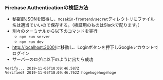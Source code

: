 ### Firebase Authenticationの検証方法

- 秘密鍵JSONを取得し、`mosakin-frontend/secret`ディレクトリにファイル名は適当でいいので保存する。（検証用のものはSlackで配ります。）  
- 別々のターミナルから以下のコマンドを実行 
  - `npm run server`
  - `npm run dev`
- [http://localhost:3000/](http://localhost:3000/)に移動し、Loginボタンを押下しGoogleアカウントでログイン
- サーバーのログに以下のように出たら成功
```
Verify... 2019-11-05T18:09:46.587Z
Verified! 2019-11-05T18:09:46.762Z hogehogehogehoge
```